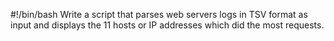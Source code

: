 #!/bin/bash
Write a script that parses web servers logs in TSV format as input and displays the 11 hosts or IP addresses which did the most requests.
